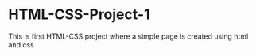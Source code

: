 # HTML-CSS-Project-1
This is first HTML-CSS project where a simple page is created using html and css
